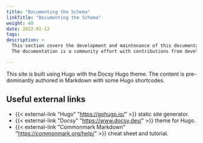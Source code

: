 ```yaml
---
title: "Documenting the Schema"
linkTitle: "Documenting the Schema"
weight: 40
date: 2022-01-12
tags: 
description: >
  This section covers the development and maintenance of this documentation site.
  The documentation is a community effort with contributions from developers and users.

---
```


This site is built using Hugo with the Docsy Hugo theme.
The content is pre-dominantly authored in Markdown with some Hugo shortcodes.


## Useful external links

* {{< external-link "Hugo" "https://gohugo.io/" >}} static site generator.
* {{< external-link "Docsy" "https://www.docsy.dev/" >}} theme for Hugo.
* {{< external-link "Commonmark Markdown" "https://commonmark.org/help/" >}} cheat sheet and tutorial.


